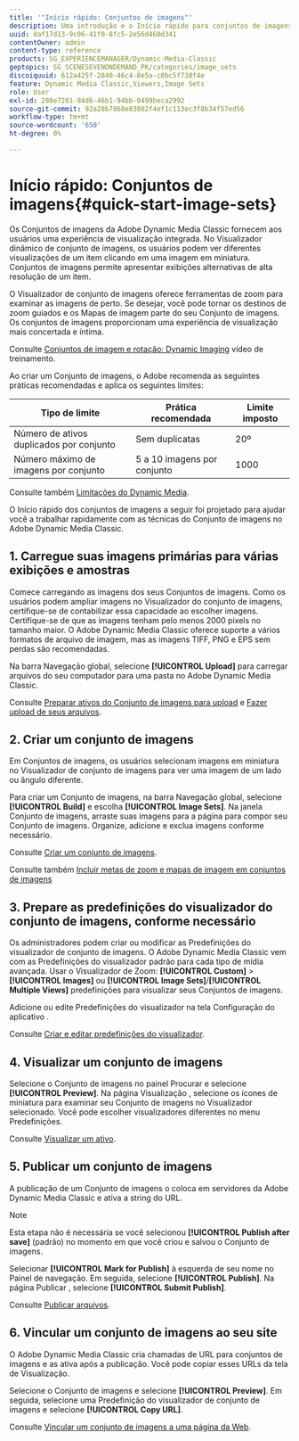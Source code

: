 ```yaml
---
title: '"Início rápido: Conjuntos de imagens"'
description: Uma introdução e o Início rápido para conjuntos de imagens para ajudar você a ativar e executar rapidamente com as técnicas do Conjunto de imagens no Adobe Dynamic Media Classic.
uuid: daf17d13-9c06-41f0-8fc5-2e56d460d341
contentOwner: admin
content-type: reference
products: SG_EXPERIENCEMANAGER/Dynamic-Media-Classic
geptopics: SG_SCENESEVENONDEMAND_PK/categories/image_sets
discoiquuid: 612a425f-2840-46c4-8e5a-c0bc5f738f4e
feature: Dynamic Media Classic,Viewers,Image Sets
role: User
exl-id: 280e7201-84d6-46b1-94bb-0499beca2992
source-git-commit: 92a28b7868e03802f4ef1c113ec3f8b34f57ed56
workflow-type: tm+mt
source-wordcount: '650'
ht-degree: 0%

---
```


# Início rápido: Conjuntos de imagens{#quick-start-image-sets}

Os Conjuntos de imagens da Adobe Dynamic Media Classic fornecem aos usuários uma experiência de visualização integrada. No Visualizador dinâmico de conjunto de imagens, os usuários podem ver diferentes visualizações de um item clicando em uma imagem em miniatura. Conjuntos de imagens permite apresentar exibições alternativas de alta resolução de um item.

O Visualizador de conjunto de imagens oferece ferramentas de zoom para examinar as imagens de perto. Se desejar, você pode tornar os destinos de zoom guiados e os Mapas de imagem parte do seu Conjunto de imagens. Os conjuntos de imagens proporcionam uma experiência de visualização mais concertada e íntima.

Consulte [Conjuntos de imagem e rotação: Dynamic Imaging](https://s7d5.scene7.com/s7viewers/html5/VideoViewer.html?videoserverurl=https://s7d5.scene7.com/is/content/&amp;emailurl=https://s7d5.scene7.com/s7/emailFriend&amp;serverUrl=https://s7d5.scene7.com/is/image/&amp;config=Scene7SharedAssets/Universal_HTML5_Video&amp;contenturl=https://s7d5.scene7.com/skins/&amp;asset=S7tutorials/556_Image%20&amp;%20Spin%20Sets_converted%20renamed_Dynamic%20Imaging-AVS) vídeo de treinamento.

Ao criar um Conjunto de imagens, o Adobe recomenda as seguintes práticas recomendadas e aplica os seguintes limites:

| Tipo de limite | Prática recomendada | Limite imposto |
| --- | --- | --- |
| Número de ativos duplicados por conjunto | Sem duplicatas | 20º |
| Número máximo de imagens por conjunto | 5 a 10 imagens por conjunto | 1000 |

Consulte também [Limitações do Dynamic Media](/help/limitations.md).

O Início rápido dos conjuntos de imagens a seguir foi projetado para ajudar você a trabalhar rapidamente com as técnicas do Conjunto de imagens no Adobe Dynamic Media Classic.

## 1. Carregue suas imagens primárias para várias exibições e amostras

Comece carregando as imagens dos seus Conjuntos de imagens. Como os usuários podem ampliar imagens no Visualizador do conjunto de imagens, certifique-se de contabilizar essa capacidade ao escolher imagens. Certifique-se de que as imagens tenham pelo menos 2000 pixels no tamanho maior. O Adobe Dynamic Media Classic oferece suporte a vários formatos de arquivo de imagem, mas as imagens TIFF, PNG e EPS sem perdas são recomendadas.

Na barra Navegação global, selecione **[!UICONTROL Upload]** para carregar arquivos do seu computador para uma pasta no Adobe Dynamic Media Classic.

Consulte [Preparar ativos do Conjunto de imagens para upload](preparing-image-set-assets-upload.md#preparing-image-set-assets-for-upload) e [Fazer upload de seus arquivos](uploading-files.md#uploading-your-files).

## 2. Criar um conjunto de imagens

Em Conjuntos de imagens, os usuários selecionam imagens em miniatura no Visualizador de conjunto de imagens para ver uma imagem de um lado ou ângulo diferente.

Para criar um Conjunto de imagens, na barra Navegação global, selecione **[!UICONTROL Build]** e escolha **[!UICONTROL Image Sets]**. Na janela Conjunto de imagens, arraste suas imagens para a página para compor seu Conjunto de imagens. Organize, adicione e exclua imagens conforme necessário.

Consulte [Criar um conjunto de imagens](creating-image-set.md#creating-an-image-set).

Consulte também [Incluir metas de zoom e mapas de imagem em conjuntos de imagens](/help/including-zoom-targets-image-maps-image-sets.md)

## 3. Prepare as predefinições do visualizador do conjunto de imagens, conforme necessário

Os administradores podem criar ou modificar as Predefinições do visualizador de conjunto de imagens. O Adobe Dynamic Media Classic vem com as Predefinições do visualizador padrão para cada tipo de mídia avançada. Usar o Visualizador de Zoom: **[!UICONTROL Custom]** > **[!UICONTROL Images]** ou **[!UICONTROL Image Sets]**/**[!UICONTROL Multiple Views]** predefinições para visualizar seus Conjuntos de imagens.

Adicione ou edite Predefinições do visualizador na tela Configuração do aplicativo .

Consulte [Criar e editar predefinições do visualizador](application-setup.md#adding-and-editing-viewer-presets).

## 4. Visualizar um conjunto de imagens

Selecione o Conjunto de imagens no painel Procurar e selecione **[!UICONTROL Preview]**. Na página Visualização , selecione os ícones de miniatura para examinar seu Conjunto de imagens no Visualizador selecionado. Você pode escolher visualizadores diferentes no menu Predefinições.

Consulte [Visualizar um ativo](previewing-asset.md#previewing-an-asset).

## 5. Publicar um conjunto de imagens

A publicação de um Conjunto de imagens o coloca em servidores da Adobe Dynamic Media Classic e ativa a string do URL.

>[!NOTE]
>
>Esta etapa não é necessária se você selecionou **[!UICONTROL Publish after save]** (padrão) no momento em que você criou e salvou o Conjunto de imagens.

Selecionar **[!UICONTROL Mark for Publish]** à esquerda de seu nome no Painel de navegação. Em seguida, selecione **[!UICONTROL Publish]**. Na página Publicar , selecione **[!UICONTROL Submit Publish]**.

Consulte [Publicar arquivos](publishing-files.md#publishing-files).

## 6. Vincular um conjunto de imagens ao seu site

O Adobe Dynamic Media Classic cria chamadas de URL para conjuntos de imagens e as ativa após a publicação. Você pode copiar esses URLs da tela de Visualização.

Selecione o Conjunto de imagens e selecione **[!UICONTROL Preview]**. Em seguida, selecione uma Predefinição do visualizador de conjunto de imagens e selecione **[!UICONTROL Copy URL]**.

Consulte [Vincular um conjunto de imagens a uma página da Web](linking-image-set-web-page.md#linking-an-image-set-to-a-web-page).
